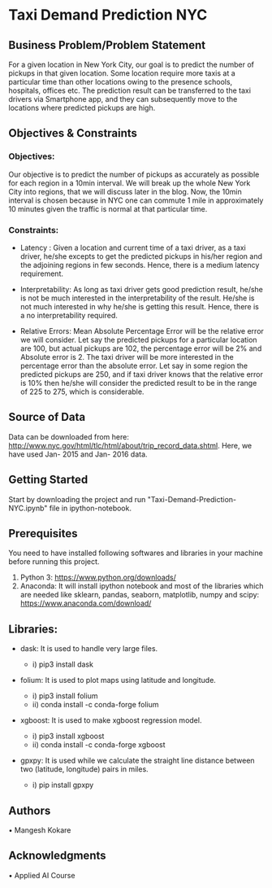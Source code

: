 # Taxi Demand Prediction NYC #


## Business Problem/Problem Statement ##
For a given location in New York City, our goal is to predict the number of pickups in that given location. Some location require more taxis at a particular time than other locations owing to the presence schools, hospitals, offices etc. The prediction result can be transferred to the taxi drivers via Smartphone app, and they can subsequently move to the locations where predicted pickups are high.

## Objectives & Constraints ##

### Objectives: ###
Our objective is to predict the number of pickups as accurately as possible for each region in a 10min interval. We will break up the whole New York City into regions, that we will discuss later in the blog. Now, the 10min interval is chosen because in NYC one can commute 1 mile in approximately 10 minutes given the traffic is normal at that particular time.

### Constraints: ### 
* Latency : Given a location and current time of a taxi driver, as a taxi driver, he/she excepts to get the predicted pickups in his/her region and the adjoining regions in few seconds. Hence, there is a medium latency requirement.

* Interpretability: As long as taxi driver gets good prediction result, he/she is not be much interested in the interpretability of the result. He/she is not much interested in why he/she is getting this result. Hence, there is a no interpretability required.

* Relative Errors: Mean Absolute Percentage Error will be the relative error we will consider. Let say the predicted pickups for a particular location are 100, but actual pickups are 102, the percentage error will be 2% and Absolute error is 2. The taxi driver will be more interested in the percentage error than the absolute error. Let say in some region the predicted pickups are 250, and if taxi driver knows that the relative error is 10% then he/she will consider the predicted result to be in the range of 225 to 275, which is considerable.

## Source of Data ##
Data can be downloaded from here:
http://www.nyc.gov/html/tlc/html/about/trip_record_data.shtml. Here, we have used Jan- 2015 and Jan- 2016 data.

## Getting Started ##
Start by downloading the project and run "Taxi-Demand-Prediction-NYC.ipynb" file in ipython-notebook.

## Prerequisites ##
You need to have installed following softwares and libraries in your machine before running this project.

1. Python 3: https://www.python.org/downloads/
2. Anaconda: It will install ipython notebook and most of the libraries which are needed like sklearn, pandas, seaborn, matplotlib, numpy and scipy: https://www.anaconda.com/download/

## Libraries: ##
* dask: It is used to handle very large files.
    * i) pip3 install dask

* folium: It is used to plot maps using latitude and longitude.
    * i) pip3 install folium
    * ii) conda install -c conda-forge folium
   
* xgboost: It is used to make xgboost regression model.
     * i) pip3 install xgboost
     * ii) conda install -c conda-forge xgboost

* gpxpy: It is used while we calculate the straight line distance between two (latitude, longitude) pairs in miles.
    * i) pip install gpxpy
    
## Authors ##
• Mangesh Kokare

## Acknowledgments ##
• Applied AI Course
